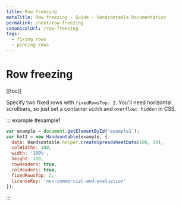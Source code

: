 ```yaml
---
title: Row freezing
metaTitle: Row freezing - Guide - Handsontable Documentation
permalink: /next/row-freezing
canonicalUrl: /row-freezing
tags:
  - fixing rows
  - pinning rows
---
```


# Row freezing

[[toc]]

Specify two fixed rows with `fixedRowsTop: 2`. You'll need horizontal scrollbars, so just set a container `width` and `overflow: hidden` in CSS.

::: example #example1
```js
var example = document.getElementById('example1');
var hot1 = new Handsontable(example, {
  data: Handsontable.helper.createSpreadsheetData(100, 50),
  colWidths: 100,
  width: '100%',
  height: 320,
  rowHeaders: true,
  colHeaders: true,
  fixedRowsTop: 2,
  licenseKey: 'non-commercial-and-evaluation'
});
```
:::
